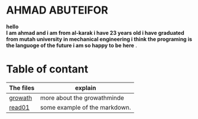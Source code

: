 # AHMAD ABUTEIFOR
**hello  
I am ahmad and i am from al-karak 
i have 23 years old i have graduated from mutah university
 in mechanical engineering i think the programing is the languoge of the future
i am so happy to be here** .


# Table of contant

| The files      |  explain |
| ----------- | ----------- |
| [growath](https://ahmad-abuteifor.github.io/reading-notes/growth)      | more about the growathminde       |
| [read01](https://ahmad-abuteifor.github.io/reading-notes/read01)   | some example of the markdown.        |